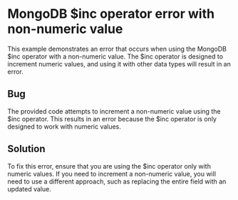 # MongoDB $inc operator error with non-numeric value
This example demonstrates an error that occurs when using the MongoDB $inc operator with a non-numeric value. The $inc operator is designed to increment numeric values, and using it with other data types will result in an error.

## Bug
The provided code attempts to increment a non-numeric value using the $inc operator. This results in an error because the $inc operator is only designed to work with numeric values.

## Solution
To fix this error, ensure that you are using the $inc operator only with numeric values. If you need to increment a non-numeric value, you will need to use a different approach, such as replacing the entire field with an updated value.
